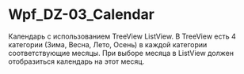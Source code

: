 # Wpf_DZ-03_Calendar
Календарь с использованием TreeView ListView.
В TreeView есть 4 категории (Зима, Весна, Лето, Осень)
в каждой категории соответствующие месяцы.
При выборе месяца в ListView должен отобразиться календарь на этот месяц.
